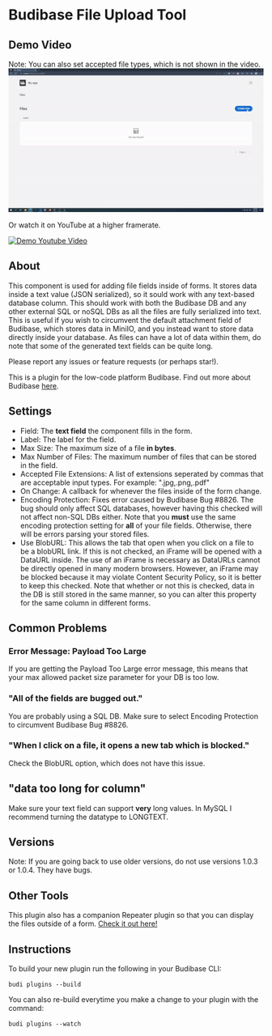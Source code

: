 # Budibase File Upload Tool
## Demo Video
Note: You can also set accepted file types, which is not shown in the video.
![Example GIF](./assets/ezgif.com-gif-maker%20(1).gif)


Or watch it on YouTube at a higher framerate.


[![Demo Youtube Video](https://img.youtube.com/vi/WgVQgUfEvhM/0.jpg)](https://www.youtube.com/watch?v=WgVQgUfEvhM)
## About
This component is used for adding file fields inside of forms. It stores data inside a text value (JSON serialized), so it sould work with any text-based database column. This should work with both the Budibase DB and any other external SQL or noSQL DBs as all the files are fully serialized into text. This is useful if you wish to circumvent the default attachment field of Budibase, which stores data in MiniIO, and you instead want to store data directly inside your database. As files can have a lot of data within them, do note that some of the generated text fields can be quite long.

Please report any issues or feature requests (or perhaps star!).

This is a plugin for the low-code platform Budibase. Find out more about Budibase [here](https://github.com/Budibase/budibase).
## Settings
- Field: The **text field** the component fills in the form.
- Label: The label for the field.
- Max Size: The maximum size of a file **in bytes**.
- Max Number of Files: The maximum number of files that can be stored in the field.
- Accepted File Extensions: A list of extensions seperated by commas that are acceptable input types. For example: ".jpg,.png,.pdf"
- On Change: A callback for whenever the files inside of the form change.
- Encoding Protection: Fixes error caused by Budibase Bug #8826. The bug should only affect SQL databases, however having this checked will not affect non-SQL DBs either. Note that you **must** use the same encoding protection setting for **all** of your file fields. Otherwise, there will be errors parsing your stored files.
- Use BlobURL: This allows the tab that open when you click on a file to be a blobURL link. If this is not checked, an iFrame will be opened with a DataURL inside. The use of an iFrame is necessary as DataURLs cannot be directly opened in many modern browsers. However, an iFrame may be blocked because it may violate Content Security Policy, so it is better to keep this checked. Note that whether or not this is checked, data in the DB is still stored in the same manner, so you can alter this property for the same column in different forms.

## Common Problems
### Error Message: Payload Too Large
If you are getting the Payload Too Large error message, this means that your max allowed packet size parameter for your DB is too low.
### "All of the fields are bugged out."
You are probably using a SQL DB. Make sure to select Encoding Protection to circumvent Budibase Bug #8826.
### "When I click on a file, it opens a new tab which is blocked."
Check the BlobURL option, which does not have this issue.
## "data too long for column"
Make sure your text field can support **very** long values. In MySQL I recommend turning the datatype to LONGTEXT.

## Versions
Note: If you are going back to use older versions, do not use versions 1.0.3 or 1.0.4. They have bugs.

## Other Tools
This plugin also has a companion Repeater plugin so that you can display the files outside of a form. [Check it out here!](https://github.com/chungchunwang/Budibase-File-Repeater)

## Instructions

To build your new  plugin run the following in your Budibase CLI:
```
budi plugins --build
```

You can also re-build everytime you make a change to your plugin with the command:
```
budi plugins --watch
```

